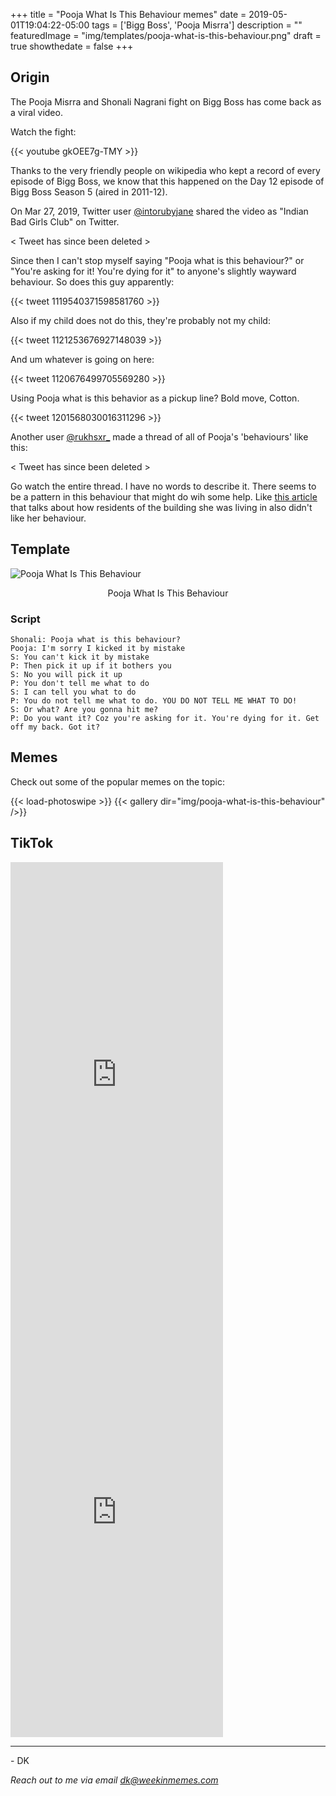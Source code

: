 +++
title = "Pooja What Is This Behaviour memes"
date = 2019-05-01T19:04:22-05:00
tags = ['Bigg Boss', 'Pooja Misrra']
description = ""
featuredImage = "img/templates/pooja-what-is-this-behaviour.png"
draft = true
showthedate = false
+++

## Origin

The Pooja Misrra and Shonali Nagrani fight on Bigg Boss has come back as a viral video.

Watch the fight:

<!--more-->

{{< youtube gkOEE7g-TMY >}}

Thanks to the very friendly people on wikipedia who kept a record of every episode of Bigg Boss, we know that this happened on the Day 12 episode of Bigg Boss Season 5 (aired in 2011-12).

On Mar 27, 2019, Twitter user [@intorubyjane](https://twitter.com/intorubyjane) shared the video as "Indian Bad Girls Club" on Twitter.

< Tweet has since been deleted >

Since then I can't stop myself saying "Pooja what is this behaviour?" or  "You're asking for it! You're dying for it" to anyone's slightly wayward behaviour. So does this guy apparently:

{{< tweet 1119540371598581760 >}}

Also if my child does not do this, they're probably not my child:

{{< tweet 1121253676927148039 >}}

And um whatever is going on here:

{{< tweet 1120676499705569280 >}}


Using Pooja what is this behavior as a pickup line? Bold move, Cotton.

{{< tweet 1201568030016311296 >}}

Another user [@rukhsxr_](https://twitter.com/rukhsxr_) made a thread of all of Pooja's 'behaviours' like this: 

< Tweet has since been deleted >


Go watch the entire thread. I have no words to describe it. There seems to be a pattern in this behaviour that might do wih some help. Like [this article](https://economictimes.indiatimes.com/magazines/panache/banned-from-the-house-because-i-am-single-says-former-bigg-boss-contestant-pooja-misrra/articleshow/50545977.cms) that talks about how residents of the building she was living in also didn't like her behaviour.



## Template

![Pooja What Is This Behaviour](img/templates/pooja-what-is-this-behaviour.png)
<center>Pooja What Is This Behaviour</center>

### Script

```
Shonali: Pooja what is this behaviour?
Pooja: I'm sorry I kicked it by mistake
S: You can't kick it by mistake
P: Then pick it up if it bothers you
S: No you will pick it up
P: You don't tell me what to do
S: I can tell you what to do
P: You do not tell me what to do. YOU DO NOT TELL ME WHAT TO DO!
S: Or what? Are you gonna hit me?
P: Do you want it? Coz you're asking for it. You're dying for it. Get off my back. Got it?
```

## Memes

Check out some of the popular memes on the topic:

{{< load-photoswipe >}}
{{< gallery dir="img/pooja-what-is-this-behaviour" />}}


## TikTok

<iframe width="340" height="700" src="https://www.tiktok.com/embed/6764803000478338309" frameborder="0" allow="accelerometer; autoplay; encrypted-media; gyroscope; picture-in-picture" allowfullscreen></iframe>

<br>
<iframe width="340" height="700" src="https://www.tiktok.com/embed/6701774695156419845" frameborder="0" allow="accelerometer; autoplay; encrypted-media; gyroscope; picture-in-picture" allowfullscreen></iframe>

---
\- DK

*Reach out to me via email dk@weekinmemes.com*
